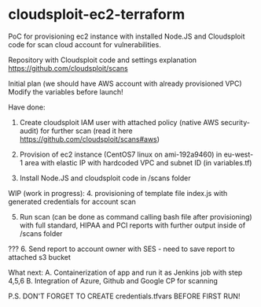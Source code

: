 # cloudsploit-ec2-terraform
PoC for provisioning ec2 instance with installed Node.JS and Cloudsploit code for scan cloud account for vulnerabilities.

Repository with Cloudsploit code and settings explanation 
https://github.com/cloudsploit/scans

Initial plan (we should have AWS account with already provisioned VPC)
Modify the variables before launch!

Have done:
1. Create cloudsploit IAM user with attached policy (native AWS security-audit) for further scan (read it here https://github.com/cloudsploit/scans#aws)

2. Provision of ec2 instance (CentOS7 linux on ami-192a9460) in eu-west-1 area with elastic IP with hardcoded VPC and subnet ID (in variables.tf)

3. Install Node.JS and cloudsploit code in /scans folder

WIP (work in progress):
4. provisioning of template file index.js with generated credentials for account scan

5. Run scan (can be done as command calling bash file after provisioning) with full standard, HIPAA and PCI reports with further output inside of /scans folder

???
6. Send report to account owner with SES - need to save report to attached s3 bucket

What next:
A. Containerization of app and run it as Jenkins job with step 4,5,6
B. Integration of Azure, Github and Google CP for scanning

P.S. DON'T FORGET TO CREATE credentials.tfvars BEFORE FIRST RUN!
